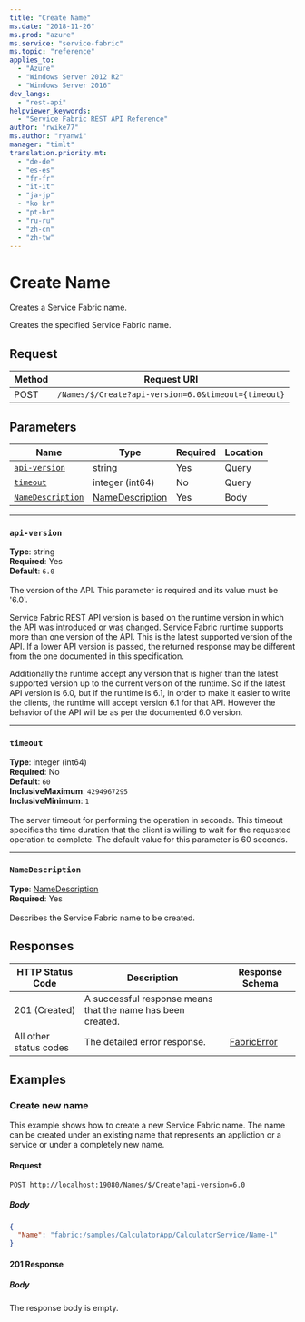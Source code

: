 ```yaml
---
title: "Create Name"
ms.date: "2018-11-26"
ms.prod: "azure"
ms.service: "service-fabric"
ms.topic: "reference"
applies_to: 
  - "Azure"
  - "Windows Server 2012 R2"
  - "Windows Server 2016"
dev_langs: 
  - "rest-api"
helpviewer_keywords: 
  - "Service Fabric REST API Reference"
author: "rwike77"
ms.author: "ryanwi"
manager: "timlt"
translation.priority.mt: 
  - "de-de"
  - "es-es"
  - "fr-fr"
  - "it-it"
  - "ja-jp"
  - "ko-kr"
  - "pt-br"
  - "ru-ru"
  - "zh-cn"
  - "zh-tw"
---
```

# Create Name
Creates a Service Fabric name.

Creates the specified Service Fabric name.

## Request
| Method | Request URI |
| ------ | ----------- |
| POST | `/Names/$/Create?api-version=6.0&timeout={timeout}` |


## Parameters
| Name | Type | Required | Location |
| --- | --- | --- | --- |
| [`api-version`](#api-version) | string | Yes | Query |
| [`timeout`](#timeout) | integer (int64) | No | Query |
| [`NameDescription`](#namedescription) | [NameDescription](sfclient-v64-model-namedescription.md) | Yes | Body |

____
### `api-version`
__Type__: string <br/>
__Required__: Yes<br/>
__Default__: `6.0` <br/>
<br/>
The version of the API. This parameter is required and its value must be '6.0'.

Service Fabric REST API version is based on the runtime version in which the API was introduced or was changed. Service Fabric runtime supports more than one version of the API. This is the latest supported version of the API. If a lower API version is passed, the returned response may be different from the one documented in this specification.

Additionally the runtime accept any version that is higher than the latest supported version up to the current version of the runtime. So if the latest API version is 6.0, but if the runtime is 6.1, in order to make it easier to write the clients, the runtime will accept version 6.1 for that API. However the behavior of the API will be as per the documented 6.0 version.


____
### `timeout`
__Type__: integer (int64) <br/>
__Required__: No<br/>
__Default__: `60` <br/>
__InclusiveMaximum__: `4294967295` <br/>
__InclusiveMinimum__: `1` <br/>
<br/>
The server timeout for performing the operation in seconds. This timeout specifies the time duration that the client is willing to wait for the requested operation to complete. The default value for this parameter is 60 seconds.

____
### `NameDescription`
__Type__: [NameDescription](sfclient-v64-model-namedescription.md) <br/>
__Required__: Yes<br/>
<br/>
Describes the Service Fabric name to be created.

## Responses

| HTTP Status Code | Description | Response Schema |
| --- | --- | --- |
| 201 (Created) | A successful response means that the name has been created.<br/> |  |
| All other status codes | The detailed error response.<br/> | [FabricError](sfclient-v64-model-fabricerror.md) |

## Examples

### Create new name

This example shows how to create a new Service Fabric name. The name can be created under an existing name that represents an appliction or a service or under a completely new name.

#### Request
```
POST http://localhost:19080/Names/$/Create?api-version=6.0
```

##### Body
```json
{
  "Name": "fabric:/samples/CalculatorApp/CalculatorService/Name-1"
}
```

#### 201 Response
##### Body
The response body is empty.